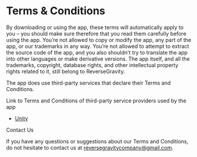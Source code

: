 # Terms & Conditions

By downloading or using the app, these terms will automatically apply to you – you should make sure therefore that you read them carefully before using the app. You’re not allowed to copy or modify the app, any part of the app, or our trademarks in any way. You’re not allowed to attempt to extract the source code of the app, and you also shouldn’t try to translate the app into other languages or make derivative versions. The app itself, and all the trademarks, copyright, database rights, and other intellectual property rights related to it, still belong to ReverseGravity.

The app does use third-party services that declare their Terms and Conditions.

Link to Terms and Conditions of third-party service providers used by the app

- [Unity](https://unity3d.com/legal/terms-of-service)

Contact Us

If you have any questions or suggestions about our Terms and Conditions, do not hesitate to contact us at reversegravitycompany@gmail.com.
